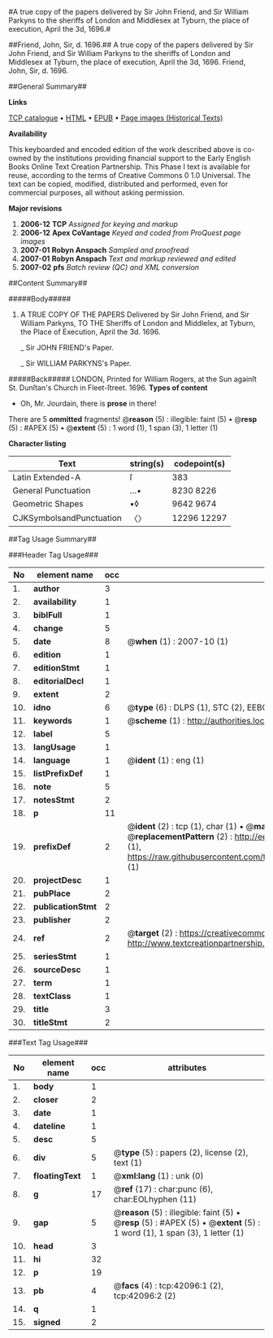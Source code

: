 #A true copy of the papers delivered by Sir John Friend, and Sir William Parkyns to the sheriffs of London and Middlesex at Tyburn, the place of execution, April the 3d, 1696.#

##Friend, John, Sir, d. 1696.##
A true copy of the papers delivered by Sir John Friend, and Sir William Parkyns to the sheriffs of London and Middlesex at Tyburn, the place of execution, April the 3d, 1696.
Friend, John, Sir, d. 1696.

##General Summary##

**Links**

[TCP catalogue](http://www.ota.ox.ac.uk/tcp/)  • 
[HTML](http://tei.it.ox.ac.uk/tcp/Texts-HTML/free/A40/A40483.html)  • 
[EPUB](http://tei.it.ox.ac.uk/tcp/Texts-EPUB/free/A40/A40483.epub) • 
[Page images (Historical Texts)](https://data.historicaltexts.jisc.ac.uk/view?pubId=eebo-08958999e&pageId=eebo-08958999e-42096-1)

**Availability**

This keyboarded and encoded edition of the
	       work described above is co-owned by the institutions
	       providing financial support to the Early English Books
	       Online Text Creation Partnership. This Phase I text is
	       available for reuse, according to the terms of Creative
	       Commons 0 1.0 Universal. The text can be copied,
	       modified, distributed and performed, even for
	       commercial purposes, all without asking permission.

**Major revisions**

1. __2006-12__ __TCP__ *Assigned for keying and markup*
1. __2006-12__ __Apex CoVantage__ *Keyed and coded from ProQuest page images*
1. __2007-01__ __Robyn Anspach__ *Sampled and proofread*
1. __2007-01__ __Robyn Anspach__ *Text and markup reviewed and edited*
1. __2007-02__ __pfs__ *Batch review (QC) and XML conversion*

##Content Summary##

#####Body#####

1. A TRUE COPY OF THE PAPERS Delivered by Sir John Friend, and Sir William Parkyns, TO THE Sheriffs of London and Middleſex, at Tyburn, the Place of Execution, April the 3d. 1696.

    _ Sir JOHN FRIEND's Paper.

    _ Sir WILLIAM PARKYNS's Paper.

#####Back#####
LONDON, Printed for William Rogers, at the Sun againſt St. Dunſtan's Church in Fleet-ſtreet. 1696.
**Types of content**

  * Oh, Mr. Jourdain, there is **prose** in there!

There are 5 **ommitted** fragments! 
 @__reason__ (5) : illegible: faint (5)  •  @__resp__ (5) : #APEX (5)  •  @__extent__ (5) : 1 word (1), 1 span (3), 1 letter (1)

**Character listing**


|Text|string(s)|codepoint(s)|
|---|---|---|
|Latin Extended-A|ſ|383|
|General Punctuation|…•|8230 8226|
|Geometric Shapes|▪◊|9642 9674|
|CJKSymbolsandPunctuation|〈〉|12296 12297|

##Tag Usage Summary##

###Header Tag Usage###

|No|element name|occ|attributes|
|---|---|---|---|
|1.|__author__|3||
|2.|__availability__|1||
|3.|__biblFull__|1||
|4.|__change__|5||
|5.|__date__|8| @__when__ (1) : 2007-10 (1)|
|6.|__edition__|1||
|7.|__editionStmt__|1||
|8.|__editorialDecl__|1||
|9.|__extent__|2||
|10.|__idno__|6| @__type__ (6) : DLPS (1), STC (2), EEBO-CITATION (1), OCLC (1), VID (1)|
|11.|__keywords__|1| @__scheme__ (1) : http://authorities.loc.gov/ (1)|
|12.|__label__|5||
|13.|__langUsage__|1||
|14.|__language__|1| @__ident__ (1) : eng (1)|
|15.|__listPrefixDef__|1||
|16.|__note__|5||
|17.|__notesStmt__|2||
|18.|__p__|11||
|19.|__prefixDef__|2| @__ident__ (2) : tcp (1), char (1)  •  @__matchPattern__ (2) : ([0-9\-]+):([0-9IVX]+) (1), (.+) (1)  •  @__replacementPattern__ (2) : http://eebo.chadwyck.com/downloadtiff?vid=$1&page=$2 (1), https://raw.githubusercontent.com/textcreationpartnership/Texts/master/tcpchars.xml#$1 (1)|
|20.|__projectDesc__|1||
|21.|__pubPlace__|2||
|22.|__publicationStmt__|2||
|23.|__publisher__|2||
|24.|__ref__|2| @__target__ (2) : https://creativecommons.org/publicdomain/zero/1.0/ (1), http://www.textcreationpartnership.org/docs/. (1)|
|25.|__seriesStmt__|1||
|26.|__sourceDesc__|1||
|27.|__term__|1||
|28.|__textClass__|1||
|29.|__title__|3||
|30.|__titleStmt__|2||


###Text Tag Usage###

|No|element name|occ|attributes|
|---|---|---|---|
|1.|__body__|1||
|2.|__closer__|2||
|3.|__date__|1||
|4.|__dateline__|1||
|5.|__desc__|5||
|6.|__div__|5| @__type__ (5) : papers (2), license (2), text (1)|
|7.|__floatingText__|1| @__xml:lang__ (1) : unk (0)|
|8.|__g__|17| @__ref__ (17) : char:punc (6), char:EOLhyphen (11)|
|9.|__gap__|5| @__reason__ (5) : illegible: faint (5)  •  @__resp__ (5) : #APEX (5)  •  @__extent__ (5) : 1 word (1), 1 span (3), 1 letter (1)|
|10.|__head__|3||
|11.|__hi__|32||
|12.|__p__|19||
|13.|__pb__|4| @__facs__ (4) : tcp:42096:1 (2), tcp:42096:2 (2)|
|14.|__q__|1||
|15.|__signed__|2||
